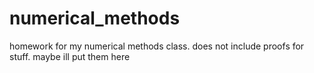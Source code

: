 # numerical_methods

homework for my numerical methods class. does not include proofs for stuff. maybe ill put them here